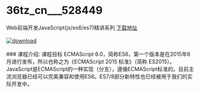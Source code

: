 # 36tz_cn___528449
Web前端开发JavaScript(js/es6/es7)精讲系列
[下载地址](http://www.36tz.cn/article/528449 "下载地址")
<br/></br>[![download](http://36tz.cn/muke_img/2019_11_356-15-300x169.jpg "下载地址")](http://www.36tz.cn/article/528449 "下载地址")
<br/></br>### 课程介绍:
课程目标
ECMAScript 6.0，简称ES6，第一个版本是在2015年6月进行发布，所以也称之为《ECMAScript 2015 标准》（简称 ES2015）。
JavaScript是ECMAScript的一种实现（分支），遵循ECMAScript标准的。目前主流浏览器已经可以完美兼容和使用ES6。ES7/8部分新特性也已经被用于我们的实际开发中。


 

